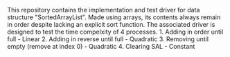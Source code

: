 This repository contains the implementation and test driver for data structure "SortedArrayList". Made using arrays, its contents always remain in order despite lacking an explicit sort function.
The associated driver is designed to test the time compelxity of 4 processes.
	1. Adding in order until full - Linear
	2. Adding in reverse until full - Quadratic
	3. Removing until empty (remove at index 0) - Quadratic
	4. Clearing SAL - Constant
